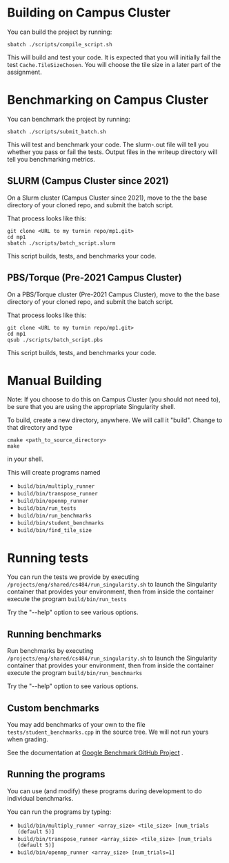 # Building on Campus Cluster
You can build the project by running:
```
sbatch ./scripts/compile_script.sh
```
This will build and test your code.
It is expected that you will initially fail the test `Cache.TileSizeChosen`. You will choose the tile size in a later part of the assignment.

# Benchmarking on Campus Cluster
You can benchmark the project by running:
```
sbatch ./scripts/submit_batch.sh
```
This will test and benchmark your code. 
The slurm-<JOBID>.out file will tell you whether you pass or fail the tests. Output files in the writeup directory will tell you benchmarking metrics. 

## SLURM (Campus Cluster since 2021)
On a Slurm cluster (Campus Cluster since 2021), move to the the base directory of your cloned repo, and submit the batch script.

That process looks like this:

```
git clone <URL to my turnin repo/mp1.git>
cd mp1
sbatch ./scripts/batch_script.slurm
```
This script builds, tests, and benchmarks your code.

## PBS/Torque (Pre-2021 Campus Cluster)
On a PBS/Torque cluster (Pre-2021 Campus Cluster), move to the the base directory of your cloned repo, and submit the batch script.

That process looks like this:

```
git clone <URL to my turnin repo/mp1.git>
cd mp1
qsub ./scripts/batch_script.pbs
```
This script builds, tests, and benchmarks your code.

# Manual Building

Note: If you choose to do this on Campus Cluster (you should not need to), be sure that you are using the appropriate Singularity shell.

To build, create a new directory, anywhere. We will call it "build".
Change to that directory and type

```
cmake <path_to_source_directory>
make
```
in your shell.

This will create programs named

* `build/bin/multiply_runner`
* `build/bin/transpose_runner`
* `build/bin/openmp_runner`
* `build/bin/run_tests`
* `build/bin/run_benchmarks`
* `build/bin/student_benchmarks`
* `build/bin/find_tile_size`

# Running tests

You can run the tests we provide by executing
`/projects/eng/shared/cs484/run_singularity.sh`
to launch the Singularity container that provides your environment, then from inside the container execute the program
`build/bin/run_tests`

Try the "--help" option to see various options.

## Running benchmarks

Run benchmarks by executing
`/projects/eng/shared/cs484/run_singularity.sh`
to launch the Singularity container that provides your environment, then from inside the container execute the program
`build/bin/run_benchmarks`

Try the "--help" option to see various options.

## Custom benchmarks

You may add benchmarks of your own to the file `tests/student_benchmarks.cpp` in the source tree.
We will not run yours when grading.

See the documentation at [Google Benchmark GitHub Project](https://github.com/google/benchmark) .

## Running the programs
You can use (and modify) these programs during development to do individual benchmarks.

You can run the programs by typing:
* `build/bin/multiply_runner <array_size> <tile_size> [num_trials (default 5)]`
* `build/bin/transpose_runner <array_size> <tile_size> [num_trials (default 5)]`
* `build/bin/openmp_runner <array_size> [num_trials=1]`
